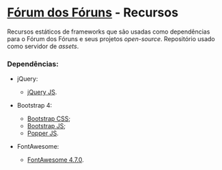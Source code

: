 # [Fórum dos Fóruns](http://ajuda.forumeiros.com/) - Recursos

Recursos estáticos de frameworks que são usadas como dependências para o Fórum dos Fóruns e seus projetos _open-source_.
Repositório usado como servidor de _assets_.

### Dependências:

- jQuery:
   - [jQuery JS](https://forumeiros.github.io/resources/jquery/jquery.min.js).

- Bootstrap 4:
   - [Bootstrap CSS](https://forumeiros.github.io/resources/bootstrap/bootstrap.min.css);
   - [Bootstrap JS](https://forumeiros.github.io/resources/bootstrap/bootstrap.min.js);
   - [Popper JS](https://forumeiros.github.io/resources/bootstrap/popper.min.js).

- FontAwesome:
   - [FontAwesome 4.7.0](https://forumeiros.github.io/resources/font-awesome/css/font-awesome.min.css).
